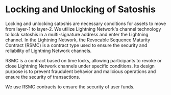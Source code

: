Locking and Unlocking of Satoshis
====

Locking and unlocking satoshis are necessary conditions for assets to move from layer-1 to layer-2.
We utilize Lightning Network's channel technology to lock satoshis in a multi-signature address and enter the Lightning channel.
In the Lightning Network, the Revocable Sequence Maturity Contract (RSMC) is a contract type used to ensure the security and reliability of Lightning Network channels.

RSMC is a contract based on time locks, allowing participants to revoke or close Lightning Network channels under specific conditions. Its design purpose is to prevent fraudulent behavior and malicious operations and ensure the security of transactions.

We use RSMC contracts to ensure the security of user funds.